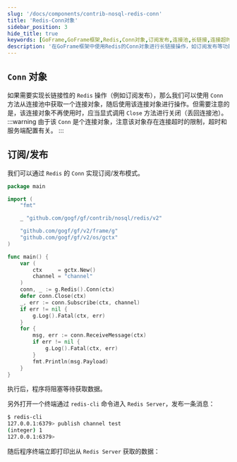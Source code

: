 ```yaml
---
slug: '/docs/components/contrib-nosql-redis-conn'
title: 'Redis-Conn对象'
sidebar_position: 3
hide_title: true
keywords: [GoFrame,GoFrame框架,Redis,Conn对象,订阅发布,连接池,长链接,连接超时,订阅模式,发布模式]
description: '在GoFrame框架中使用Redis的Conn对象进行长链接操作，如订阅发布等功能。通过使用连接池获取连接对象进行操作，同时注意连接对象超时问题以及使用后的关闭操作。示例代码展示了通过Conn实现订阅发布模式，程序将在终端打印从Redis Server获取的数据。'
---
```


## `Conn` 对象

如果需要实现长链接性的 `Redis` 操作（例如订阅发布），那么我们可以使用 `Conn` 方法从连接池中获取一个连接对象，随后使用该连接对象进行操作。但需要注意的是，该连接对象不再使用时，应当显式调用 `Close` 方法进行关闭（丢回连接池）。
:::warning
由于该 `Conn` 是个连接对象，注意该对象存在连接超时的限制，超时和服务端配置有关。
:::
## 订阅/发布

我们可以通过 `Redis` 的 `Conn` 实现订阅/发布模式。

```go
package main

import (
    "fmt"

    _ "github.com/gogf/gf/contrib/nosql/redis/v2"

    "github.com/gogf/gf/v2/frame/g"
    "github.com/gogf/gf/v2/os/gctx"
)

func main() {
    var (
        ctx     = gctx.New()
        channel = "channel"
    )
    conn, _ := g.Redis().Conn(ctx)
    defer conn.Close(ctx)
    _, err := conn.Subscribe(ctx, channel)
    if err != nil {
        g.Log().Fatal(ctx, err)
    }
    for {
        msg, err := conn.ReceiveMessage(ctx)
        if err != nil {
            g.Log().Fatal(ctx, err)
        }
        fmt.Println(msg.Payload)
    }
}
```

执行后，程序将阻塞等待获取数据。

另外打开一个终端通过 `redis-cli` 命令进入 `Redis Server`，发布一条消息：

```bash
$ redis-cli
127.0.0.1:6379> publish channel test
(integer) 1
127.0.0.1:6379>
```

随后程序终端立即打印出从 `Redis Server` 获取的数据：

```test
```